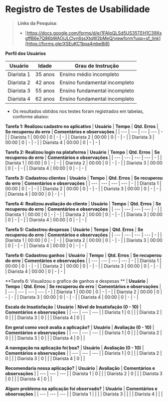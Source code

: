 # Registro de Testes de Usabilidade

> **Links da Pesquisa**:
> - [https://docs.google.com/forms/d/e/1FAIpQLSd5US35TEH1C39XsgffB6e7Q86bWAOiJLClvn6ssXtqW2bMeQ/viewform?usp=sf_link](https://forms.gle/XSEuKC1bpa4mbeBi8)

**Perfil dos Usuários**

| **Usuário** | **Idade** | **Grau de Instrução** 	      | 
| --- 	      | --- 	    | --- 	                        |
| Diarista 1  | 35 anos	  | Ensino médio incompleto       |
| Diarista 2  | 42 anos   | Ensino fundamental incompleto | 
| Diarista 3  | 55 anos   |	Ensino fundamental incompleto | 
| Diarista 4  | 62 anos   | Ensino fundamental incompleto | 



- Os resultados obtidos nos testes foram registrados em tabelas, conforme abaixo:



**Tarefa 1: Realizou cadastro no aplicativo**
| **Usuário** | **Tempo** | **Qtd. Erros** | **Se recuperou do erro** | **Comentários e observações** |
| --- 	      | --- 	    | --- 	         | ---                      | - |
| Diarista 1	| 00:00     | 0              | -                        | - |
| Diarista 2  | 00:00     | 0              | -                        | - |
| Diarista 3	| 00:00     | 0              | -                        | - |
| Diarista 4	| 00:00     | 0              | -                        | - |

**Tarefa 2: Realizou login na plataforma**
| **Usuário** | **Tempo** | **Qtd. Erros** | **Se recuperou do erro** | **Comentários e observações** |
| --- 	      | --- 	    | --- 	         | ---                      | - |
| Diarista 1	| 00:00     | 0              | -                        | - |
| Diarista 2  | 00:00     | 0              | -                        | - |
| Diarista 3	| 00:00     | 0              | -                        | - |
| Diarista 4	| 00:00     | 0              | -                        | - |


**Tarefa 3: Cadastrou clientes**
| **Usuário** | **Tempo** | **Qtd. Erros** | **Se recuperou do erro** | **Comentários e observações** |
| --- 	      | --- 	    | --- 	         | ---                      | - |
| Diarista 1	| 00:00     | 0              | -                        | - |
| Diarista 2  | 00:00     | 0              | -                        | - |
| Diarista 3	| 00:00     | 0              | -                        | - |
| Diarista 4	| 00:00     | 0              | -                        | - |

**Tarefa 4: Realizou avaliação do cliente**
| **Usuário** | **Tempo** | **Qtd. Erros** | **Se recuperou do erro** | **Comentários e observações** |
| --- 	      | --- 	    | --- 	         | ---                      | - |
| Diarista 1	| 00:00     | 0              | -                        | - |
| Diarista 2  | 00:00     | 0              | -                        | - |
| Diarista 3	| 00:00     | 0              | -                        | - |
| Diarista 4	| 00:00     | 0              | -                        | - |

**Tarefa 5: Cadastrou despesas**
| **Usuário** | **Tempo** | **Qtd. Erros** | **Se recuperou do erro** | **Comentários e observações** |
| --- 	      | --- 	    | --- 	         | ---                      | - |
| Diarista 1	| 00:00     | 0              | -                        | - |
| Diarista 2  | 00:00     | 0              | -                        | - |
| Diarista 3	| 00:00     | 0              | -                        | - |
| Diarista 4	| 00:00     | 0              | -                        | - |

**Tarefa 6: Cadastrou ganhos**
| **Usuário** | **Tempo** | **Qtd. Erros** | **Se recuperou do erro** | **Comentários e observações** |
| --- 	      | --- 	    | --- 	         | ---                      | - |
| Diarista 1	| 00:00     | 0              | -                        | - |
| Diarista 2  | 00:00     | 0              | -                        | - |
| Diarista 3	| 00:00     | 0              | -                        | - |
| Diarista 4	| 00:00     | 0              | -                        | - |

**Tarefa 6: Visualizou o grafico de ganhos e despesas **
| **Usuário** | **Tempo** | **Qtd. Erros** | **Se recuperou do erro** | **Comentários e observações** |
| --- 	      | --- 	    | --- 	         | ---                      | - |
| Diarista 1	| 00:00     | 0              | -                        | - |
| Diarista 2  | 00:00     | 0              | -                        | - |
| Diarista 3	| 00:00     | 0              | -                        | - |
| Diarista 4	| 00:00     | 0              | -                        | - |

**Escala de Insatisfação**
| **Usuário** | **Nível de Insatisfação (0 - 10)** | **Comentários e observações** |
| --- 	      | --- 	    | ---                                                    |
| Diarista 1	|     0     |                                                        |
| Diarista 2  |     0     |                                                        | 
| Diarista 3	|     0     |                                                        | 
| Diarista 4	|     0     |                                                        | 

**Em geral como você avalia a aplicação?**
| **Usuário** | **Avaliação (0 - 10)** | **Comentários e observações** |
| --- 	      | --- 	    | ---                                                    |
| Diarista 1	|     0     |                                                        |
| Diarista 2  |     0     |                                                        | 
| Diarista 3	|     0     |                                                        | 
| Diarista 4	|     0     |                                                        | 

**A navegação na aplicação foi boa?**
| **Usuário** | **Avaliação (0 - 10)** | **Comentários e observações** |
| --- 	      | --- 	    | ---                                                    |
| Diarista 1	|     0     |                                                        |
| Diarista 2  |     0     |                                                        | 
| Diarista 3	|     0     |                                                        | 
| Diarista 4	|     0     |                                                        | 

**Recomendaria nossa aplicação?**
| **Usuário** | **Avaliação** | **Comentários e observações** |
| --- 	      | --- 	    | ---                                                    |
| Diarista 1	|     0     |                                                        |
| Diarista 2  |     0     |                                                        | 
| Diarista 3	|     0     |                                                        | 
| Diarista 4	|     0     |                                                        | 

**Algum problema na aplicação foi observado?**
| **Usuário** | **Comentários e observações** |
| --- 	      | --- 	    | ---               |
| Diarista 1	|           |                   |
| Diarista 3	|           |                   |
| Diarista 4	|           |                   |



